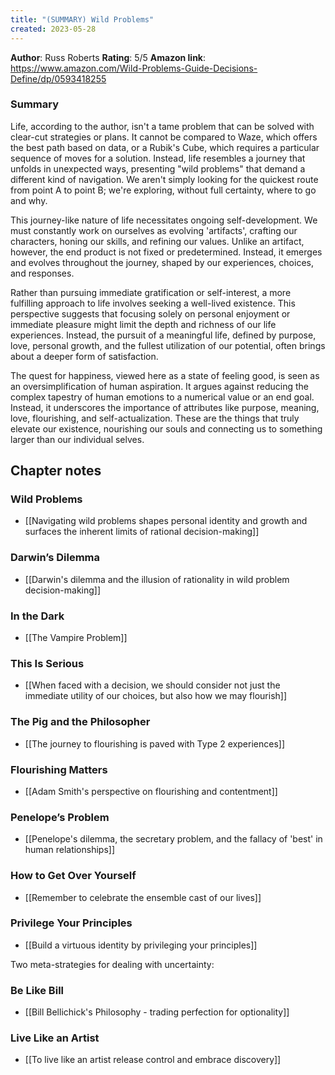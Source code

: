 ```yaml
---
title: "(SUMMARY) Wild Problems"
created: 2023-05-28
---
```

**Author**: Russ Roberts
**Rating**: 5/5
**Amazon link**: https://www.amazon.com/Wild-Problems-Guide-Decisions-Define/dp/0593418255

### Summary
Life, according to the author, isn't a tame problem that can be solved with clear-cut strategies or plans. It cannot be compared to Waze, which offers the best path based on data, or a Rubik's Cube, which requires a particular sequence of moves for a solution. Instead, life resembles a journey that unfolds in unexpected ways, presenting "wild problems" that demand a different kind of navigation. We aren't simply looking for the quickest route from point A to point B; we're exploring, without full certainty, where to go and why.

This journey-like nature of life necessitates ongoing self-development. We must constantly work on ourselves as evolving 'artifacts', crafting our characters, honing our skills, and refining our values. Unlike an artifact, however, the end product is not fixed or predetermined. Instead, it emerges and evolves throughout the journey, shaped by our experiences, choices, and responses.

Rather than pursuing immediate gratification or self-interest, a more fulfilling approach to life involves seeking a well-lived existence. This perspective suggests that focusing solely on personal enjoyment or immediate pleasure might limit the depth and richness of our life experiences. Instead, the pursuit of a meaningful life, defined by purpose, love, personal growth, and the fullest utilization of our potential, often brings about a deeper form of satisfaction.

The quest for happiness, viewed here as a state of feeling good, is seen as an oversimplification of human aspiration. It argues against reducing the complex tapestry of human emotions to a numerical value or an end goal. Instead, it underscores the importance of attributes like purpose, meaning, love, flourishing, and self-actualization. These are the things that truly elevate our existence, nourishing our souls and connecting us to something larger than our individual selves.

## Chapter notes

### Wild Problems
- [[Navigating wild problems shapes personal identity and growth and surfaces the inherent limits of rational decision-making]]

### Darwin’s Dilemma
- [[Darwin's dilemma and the illusion of rationality in wild problem decision-making]]

### In the Dark
- [[The Vampire Problem]]

### This Is Serious
- [[When faced with a decision, we should consider not just the immediate utility of our choices, but also how we may flourish]]

### The Pig and the Philosopher
- [[The journey to flourishing is paved with Type 2 experiences]]

### Flourishing Matters
- [[Adam Smith's perspective on flourishing and contentment]]

### Penelope’s Problem
- [[Penelope's dilemma, the secretary problem, and the fallacy of 'best' in human relationships]]

### How to Get Over Yourself
- [[Remember to celebrate the ensemble cast of our lives]]

### Privilege Your Principles
- [[Build a virtuous identity by privileging your principles]]

Two meta-strategies for dealing with uncertainty:

### Be Like Bill
- [[Bill Bellichick's Philosophy - trading perfection for optionality]]

### Live Like an Artist
- [[To live like an artist release control and embrace discovery]]

